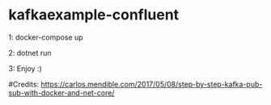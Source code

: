 # kafkaexample-confluent

1: docker-compose up

2: dotnet run

3: Enjoy :)


#Credits:
	https://carlos.mendible.com/2017/05/08/step-by-step-kafka-pub-sub-with-docker-and-net-core/
